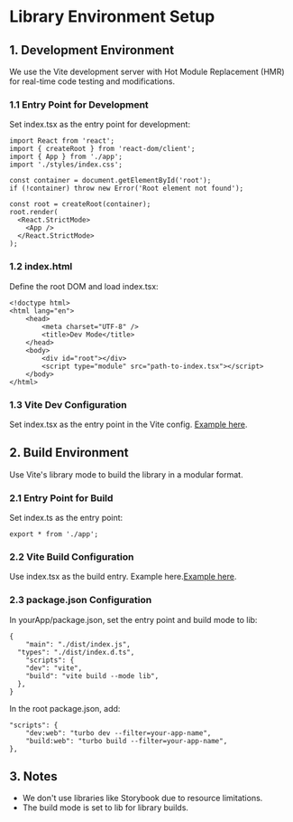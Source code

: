 # Library Environment Setup

## 1. Development Environment

We use the Vite development server with Hot Module Replacement (HMR) for real-time code testing and modifications.

### 1.1 Entry Point for Development

Set index.tsx as the entry point for development:

```
import React from 'react';
import { createRoot } from 'react-dom/client';
import { App } from './app';
import './styles/index.css';

const container = document.getElementById('root');
if (!container) throw new Error('Root element not found');

const root = createRoot(container);
root.render(
  <React.StrictMode>
    <App />
  </React.StrictMode>
);
```

### 1.2 index.html

Define the root DOM and load index.tsx:

```
<!doctype html>
<html lang="en">
	<head>
		<meta charset="UTF-8" />
		<title>Dev Mode</title>
	</head>
	<body>
		<div id="root"></div>
		<script type="module" src="path-to-index.tsx"></script>
	</body>
</html>
```

### 1.3 Vite Dev Configuration

Set index.tsx as the entry point in the Vite config. [Example here](https://github.com/jiaah/Caterly/blob/316f700b4f02e1bcfa8137ca316a9b280f9f1d64/apps/web/vite.config.js#L27-L58).

## 2. Build Environment

Use Vite's library mode to build the library in a modular format.

### 2.1 Entry Point for Build

Set index.ts as the entry point:

```
export * from './app';
```

### 2.2 Vite Build Configuration

Use index.tsx as the build entry. Example here.[Example here](https://github.com/jiaah/Caterly/blob/316f700b4f02e1bcfa8137ca316a9b280f9f1d64/apps/web/vite.config.js#L60-L73).

### 2.3 package.json Configuration

In yourApp/package.json, set the entry point and build mode to lib:

```
{
	"main": "./dist/index.js",
  "types": "./dist/index.d.ts",
	"scripts": {
    "dev": "vite",
    "build": "vite build --mode lib",
  },
}
```

In the root package.json, add:

```
"scripts": {
	"dev:web": "turbo dev --filter=your-app-name",
	"build:web": "turbo build --filter=your-app-name",
},
```

## 3. Notes

- We don't use libraries like Storybook due to resource limitations.
- The build mode is set to lib for library builds.
